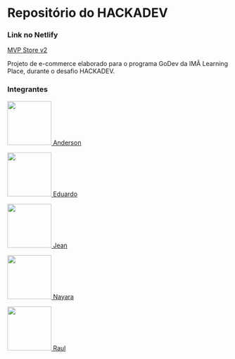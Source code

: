 # Repositório do HACKADEV

### Link no Netlify ###
<a href="https://mvp-sports.netlify.app/">MVP Store v2</a>

Projeto de e-commerce elaborado para o programa GoDev da IMÃ Learning Place, durante o desafio HACKADEV.

### Integrantes ##


<a href="https://github.com/asain0"> <img src="https://avatars.githubusercontent.com/u/71906322?v=4" width=100px>    Anderson </a> 

<a href="https://github.com/Eduardo-GAlves"> <img src="https://avatars.githubusercontent.com/u/105945805?v=4" width=100px>    Eduardo </a>

<a href="https://github.com/jlobato95"> <img src="https://avatars.githubusercontent.com/u/98848091?v=4" width=100px>    Jean</a>

<a href="https://github.com/nayara9"> <img src="https://avatars.githubusercontent.com/u/95177588?v=4" width=100px>    Nayara</a>

<a href="https://github.com/Raul-jba"> <img src="https://avatars.githubusercontent.com/u/79773917?v=4" width=100px>    Raul</a>

<!-- <a href="https://github.com/byyasminmeirelles"> <img src="https://avatars.githubusercontent.com/u/105893396?v=4" width=100px>    Yasmin</a> -->
